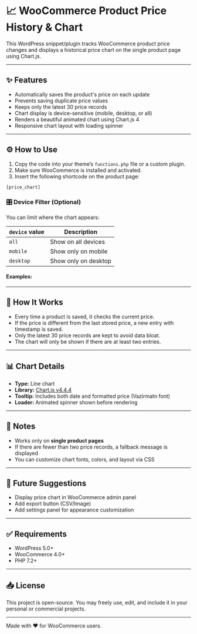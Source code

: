 # 📈 WooCommerce Product Price History & Chart

This WordPress snippet/plugin tracks WooCommerce product price changes and displays a historical price chart on the single product page using Chart.js.

---

## ✨ Features

- Automatically saves the product's price on each update
- Prevents saving duplicate price values
- Keeps only the latest 30 price records
- Chart display is device-sensitive (mobile, desktop, or all)
- Renders a beautiful animated chart using Chart.js 4
- Responsive chart layout with loading spinner

---

## ⚙️ How to Use

1. Copy the code into your theme’s `functions.php` file or a custom plugin.
2. Make sure WooCommerce is installed and activated.
3. Insert the following shortcode on the product page:

`[price_chart]`

### 🎛 Device Filter (Optional)

You can limit where the chart appears:

| `device` value | Description          |
|----------------|----------------------|
| `all`          | Show on all devices  |
| `mobile`       | Show only on mobile  |
| `desktop`      | Show only on desktop |

#### Examples:


---

## 🧠 How It Works

- Every time a product is saved, it checks the current price.
- If the price is different from the last stored price, a new entry with timestamp is saved.
- Only the latest 30 price records are kept to avoid data bloat.
- The chart will only be shown if there are at least two entries.

---

## 📊 Chart Details

- **Type:** Line chart
- **Library:** [Chart.js v4.4.4](https://cdn.jsdelivr.net/npm/chart.js@4.4.4/dist/chart.umd.min.js)
- **Tooltip:** Includes both date and formatted price (Vazirmatn font)
- **Loader:** Animated spinner shown before rendering

---

## 📌 Notes

- Works only on **single product pages**
- If there are fewer than two price records, a fallback message is displayed
- You can customize chart fonts, colors, and layout via CSS

---

## 🔮 Future Suggestions

- Display price chart in WooCommerce admin panel
- Add export button (CSV/Image)
- Add settings panel for appearance customization

---

## ✅ Requirements

- WordPress 5.0+
- WooCommerce 4.0+
- PHP 7.2+

---

## 📥 License

This project is open-source. You may freely use, edit, and include it in your personal or commercial projects.

---

Made with ❤️ for WooCommerce users.

